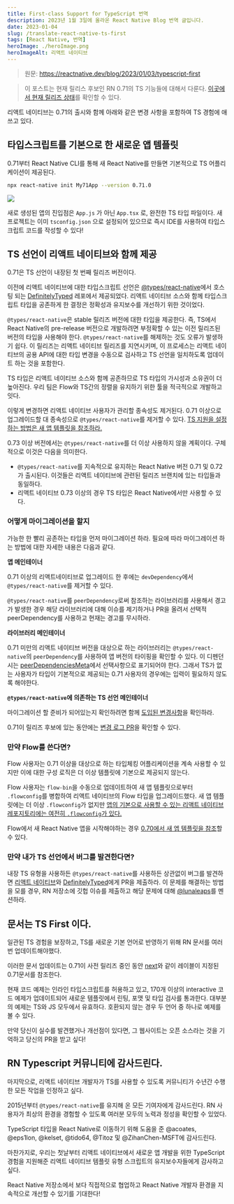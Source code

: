 ```yaml
---
title: First-class Support for TypeScript 번역
description: 2023년 1월 3일에 올라온 React Native Blog 번역 글입니다.
date: 2023-01-04
slug: /translate-react-native-ts-first
tags: [React Native, 번역]
heroImage: ./heroImage.png
heroImageAlt: 리액트 네이티브
---
```


> 원문: https://reactnative.dev/blog/2023/01/03/typescript-first

> 이 포스트는 현재 릴리스 후보인 RN 0.71의 TS 기능들에 대해서 다룬다. [이곳에서 현재 릴리즈 상태](https://github.com/reactwg/react-native-releases/discussions/41?sort=new#discussion-4499027)를 확인할 수 있다.

리액트 네이티브는 0.71의 출시와 함께 아래와 같은 변경 사항을 포함하여 TS 경험에 애쓰고 있다.

## 타입스크립트를 기본으로 한 새로운 앱 템플릿

0.71부터 React Native CLI를 통해 새 React Native를 만들면 기본적으로 TS 어플리케이션이 제공된다.

```bash
npx react-native init My71App --version 0.71.0
```

![](https://velog.velcdn.com/images/hustle-dev/post/c46c0b2b-4dd7-4cdb-bc96-84b5da8f9305/image.png)

새로 생성된 앱의 진입점은 `App.js` 가 아닌 `App.tsx` 로, 완전한 TS 타입 파일이다. 새 프로젝트는 이미 `tsconfig.json` 으로 설정되어 있으므로 즉시 IDE를 사용하여 타입스크립트 코드를 작성할 수 있다!

## TS 선언이 리액트 네이티브와 함께 제공

0.71은 TS 선언이 내장된 첫 번째 릴리즈 버전이다.

이전에 리액트 네이티브에 대한 타입스크립트 선언은 [@types/react-native](https://www.npmjs.com/package/@types/react-native)에서 호스팅 되는 [DefinitelyTyped](https://github.com/DefinitelyTyped/DefinitelyTyped) 레포에서 제공되었다. 리액트 네이티브 소스와 함께 타입스크립트 타입을 공존하게 한 결정은 정확성과 유지보수를 개선하기 위한 것이었다.

`@types/react-native`은 stable 릴리즈 버전에 대한 타입을 제공한다. 즉, TS에서 React Native의 pre-release 버전으로 개발하려면 부정확할 수 있는 이전 릴리즈된 버전의 타입을 사용해야 한다. `@types/react-native`를 해제하는 것도 오류가 발생하기 쉽다. 이 릴리즈는 리액트 네이티브 릴리즈를 지연시키며, 이 프로세스는 리액트 네이티브의 공용 API에 대한 타입 변경을 수동으로 검사하고 TS 선언을 일치하도록 업데이트 하는 것을 포함한다.

TS 타입은 리액트 네이티브 소스와 함께 공존하므로 TS 타입의 가시성과 소유권이 더 높아진다. 우리 팀은 Flow와 TS간의 정렬을 유지하기 위한 툴을 적극적으로 개발하고 잇다.

이렇게 변경하면 리액트 네이티브 사용자가 관리할 종속성도 제거된다. 0.71 이상으로 업그레이드할 대 종속성으로 `@types/react-native`를 제거할 수 있다. [TS 지원을 설정하는 방법은 새 앱 템플릿을 참조하라.](https://github.com/facebook/react-native/blob/main/template/tsconfig.json)

0.73 이상 버전에서는 `@types/react-native`를 더 이상 사용하지 않을 계획이다. 구체적으로 이것은 다음을 의미한다.

- `@types/react-native`를 지속적으로 유지하는 React Native 버전 0.71 및 0.72가 출시된다. 이것들은 리액트 네이티브에 관련된 릴리즈 브랜치에 있는 타입들과 동일하다.
- 리액트 네이티브 0.73 이상의 경우 TS 타입은 React Native에서만 사용할 수 있다.

### 어떻게 마이그레이션을 할지

가능한 한 빨리 공존하는 타입을 먼저 마이그레이션 하라. 필요에 따라 마이그레이션 하는 방법에 대한 자세한 내용은 다음과 같다.

**앱 메인테이너**

0.71 이상의 리액트네이티브로 업그레이드 한 후에는 `devDependency`에서 `@types/react-native`를 제거할 수 있다.

`@types/react-native`를 `peerDependency`로써 참조하는 라이브러리를 사용해서 경고가 발생한 경우 해당 라이브러리에 대해 이슈를 제기하거나 PR을 올려서 선택적 peerDependency를 사용하고 현재는 경고를 무시하라.

**라이브러리 메인테이너**

0.71 미만의 리액트 네이티브 버전을 대상으로 하는 라이브러리는 `@types/react-native`의 `peerDependency`를 사용하여 앱 버전의 타이핑을 확인할 수 있다. 이 디펜던시는 [peerDependenciesMeta](https://docs.npmjs.com/cli/v7/configuring-npm/package-json#peerdependenciesmeta)에서 선택사항으로 표기되어야 한다. 그래서 TS가 없는 사용자가 타입이 기본적으로 제공되는 0.71 사용자의 경우에는 입력이 필요하지 않도록 해야한다.

**`@types/react-native`에 의존하는 TS 선언 메인테이너**

마이그레이션 할 준비가 되어있는지 확인하려면 함께 [도입된 변경사항](https://github.com/facebook/react-native/blob/main/CHANGELOG.md)을 확인하라.

0.71이 릴리즈 후보에 있는 동안에는 [변경 로그 PR](https://github.com/facebook/react-native/pull/35200/files)을 확인할 수 있다.

### 만약 Flow를 쓴다면?

Flow 사용자는 0.71 이상을 대상으로 하는 타입체킹 어플리케이션을 계속 사용할 수 있지만 이에 대한 구성 로직은 더 이상 템플릿에 기본으로 제공되지 않는다.

Flow 사용자는 `flow-bin`을 수동으로 업데이트하여 새 앱 템플릿으로부터 `.flowconfig`를 병합하여 리액트 네이티브의 Flow 타입을 업그레이드했다. 새 앱 템플릿에는 더 이상 `.flowconfig`가 없지만 [앱의 기본으로 사용할 수 있는 리액트 네이티브 레포지토리에는 여전히 `.flowconfig`가 있다.](https://github.com/facebook/react-native/blob/main/.flowconfig)

Flow에서 새 React Native 앱을 시작해야하는 경우 [0.70에서 새 엡 템플릿을 참조](https://github.com/facebook/react-native/tree/0.70-stable/template)할 수 있다.

### 만약 내가 TS 선언에서 버그를 발견한다면?

내장 TS 유형을 사용하든 `@types/react-native`를 사용하든 상관없이 버그를 발견하면 [리액트 네이티브](https://github.com/facebook/react-native)와 [DefinitelyTyped](https://github.com/DefinitelyTyped/DefinitelyTyped)에게 PR을 제출하라. 이 문제를 해결하는 방법을 모를 경우, RN 저장소에 깃헙 이슈를 제출하고 해당 문제에 대해 [@lunaleaps](https://github.com/lunaleaps)를 멘션하라.

## 문서는 TS First 이다.

일관된 TS 경험을 보장하고, TS를 새로운 기본 언어로 반영하기 위해 RN 문서를 여러 번 업데이트해야했다.

이러한 문서 업데이트는 0.71이 사전 릴리즈 중인 동안 [next](https://reactnative.dev/docs/next/getting-started)와 같이 레이블이 지정된 0.71문서를 참조한다.

현재 코드 예제는 인라인 타입스크립트를 허용하고 있고, 170개 이상의 interactive 코드 예제가 업데이트되어 새로운 템플릿에서 린팅, 포맷 및 타입 검사를 통과한다. 대부분의 예제는 TS와 JS 모두에서 유효하다. 호환되지 않는 경우 두 언어 중 하나로 예제를 볼 수 있다.

만약 당신이 실수를 발견했거나 개선점이 있다면, 그 웹사이트는 오픈 소스라는 것을 기억하고 당신의 PR을 받고 싶다!

## RN Typescript 커뮤니티에 감사드린다.

마지막으로, 리액트 네이티브 개발자가 TS를 사용할 수 있도록 커뮤니티가 수년간 수행한 모든 작업을 인정하고 싶다.

2015년부터 `@types/react-native`를 유지해 온 모든 기여자에게 감사드린다. RN 사용자가 최상의 환경을 경험할 수 있도록 여러분 모두의 노력과 정성을 확인할 수 있었다.

TypeScript 타입을 React Native로 이동하기 위해 도움을 준 @acoates, @eps1lon, @kelset, @tido64, @Titoz 및 @ZihanChen-MSFT에 감사드린다.

마찬가지로, 우리는 첫날부터 리액트 네이티브에서 새로운 앱 개발을 위한 TypeScript 경험을 지원해준 리액트 네이티브 템플릿 유형 스크립트의 유지보수자들에게 감사하고 싶다.

React Native 저장소에서 보다 직접적으로 협업하고 React Native 개발자 환경을 지속적으로 개선할 수 있기를 기대한다!
